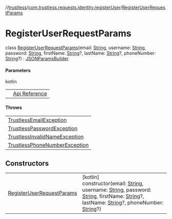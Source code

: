 //[trustless](../../../index.md)/[com.trustless.requests.identity.registerUser](../index.md)/[RegisterUserRequestParams](index.md)

# RegisterUserRequestParams

class [RegisterUserRequestParams](index.md)(email: [String](https://kotlinlang.org/api/latest/jvm/stdlib/kotlin/-string/index.html), username: [String](https://kotlinlang.org/api/latest/jvm/stdlib/kotlin/-string/index.html), password: [String](https://kotlinlang.org/api/latest/jvm/stdlib/kotlin/-string/index.html), firstName: [String](https://kotlinlang.org/api/latest/jvm/stdlib/kotlin/-string/index.html)?, lastName: [String](https://kotlinlang.org/api/latest/jvm/stdlib/kotlin/-string/index.html)?, phoneNumber: [String](https://kotlinlang.org/api/latest/jvm/stdlib/kotlin/-string/index.html)?) : [JSONParamsBuilder](../../com.trustless.params/-j-s-o-n-params-builder/index.md)

#### Parameters

kotlin

| | |
|---|---|
|  | [Api Reference](https://developer.staq.io/docs/apis/identity#/User%20management/Create%20a%20user) |

#### Throws

| |
|---|
| [TrustlessEmailException](../../com.trustless.exceptions/-trustless-email-exception/index.md) |
| [TrustlessPasswordException](../../com.trustless.exceptions/-trustless-password-exception/index.md) |
| [TrustlessInvalidNameException](../../com.trustless.exceptions/-trustless-invalid-name-exception/index.md) |
| [TrustlessPhoneNumberException](../../com.trustless.exceptions/-trustless-phone-number-exception/index.md) |

## Constructors

| | |
|---|---|
| [RegisterUserRequestParams](-register-user-request-params.md) | [kotlin]<br>constructor(email: [String](https://kotlinlang.org/api/latest/jvm/stdlib/kotlin/-string/index.html), username: [String](https://kotlinlang.org/api/latest/jvm/stdlib/kotlin/-string/index.html), password: [String](https://kotlinlang.org/api/latest/jvm/stdlib/kotlin/-string/index.html), firstName: [String](https://kotlinlang.org/api/latest/jvm/stdlib/kotlin/-string/index.html)?, lastName: [String](https://kotlinlang.org/api/latest/jvm/stdlib/kotlin/-string/index.html)?, phoneNumber: [String](https://kotlinlang.org/api/latest/jvm/stdlib/kotlin/-string/index.html)?) |
